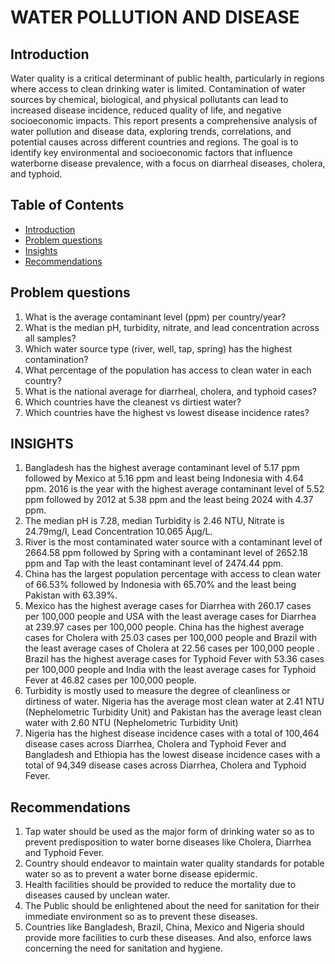 # WATER POLLUTION AND DISEASE
## Introduction
Water quality is a critical determinant of public health, particularly in regions where access to clean drinking water is limited. Contamination of water sources by chemical, biological, and physical pollutants can lead to increased disease incidence, reduced quality of life, and negative socioeconomic impacts. This report presents a comprehensive analysis of water pollution and disease data, exploring trends, correlations, and potential causes across different countries and regions. The goal is to identify key environmental and socioeconomic factors that influence waterborne disease prevalence, with a focus on diarrheal diseases, cholera, and typhoid.

## Table of Contents
- [Introduction](#Introduction)
- [Problem questions](#Problem-questions)
- [Insights](#Insights)
- [Recommendations](Recommendations)
## Problem questions
1.	What is the average contaminant level (ppm) per country/year?
2.	What is the median pH, turbidity, nitrate, and lead concentration across all samples?
3.	Which water source type (river, well, tap, spring) has the highest contamination?
4.	What percentage of the population has access to clean water in each country?
5.	What is the national average for diarrheal, cholera, and typhoid cases?
6.	Which countries have the cleanest vs dirtiest water?
7.	Which countries have the highest vs lowest disease incidence rates?

## INSIGHTS
1.	Bangladesh has the highest average contaminant level of 5.17 ppm followed by Mexico at 5.16 ppm and least being Indonesia with 4.64 ppm. 2016 is the year with the highest average contaminant level of 5.52 ppm followed by 2012 at 5.38 ppm and the least being 2024 with 4.37 ppm. 
2.	The median pH is 7.28, median Turbidity is 2.46 NTU, Nitrate is 24.79mg/l, Lead Concentration 10.065 Âµg/L.
3.	River is the most contaminated water source with a contaminant level of 2664.58 ppm followed by Spring with a contaminant level of 2652.18 ppm and Tap with the least contaminant level of 2474.44 ppm. 
4.	China has the largest population percentage with access to clean water of 66.53% followed by Indonesia with 65.70% and the least being Pakistan with 63.39%.
5.	Mexico has the highest average cases for Diarrhea with 260.17 cases per 100,000 people and USA with the least average cases for Diarrhea at 239.97 cases per 100,000 people. China has the highest average cases for Cholera with 25.03 cases per 100,000 people and Brazil with the least average cases of Cholera at 22.56 cases per 100,000 people . Brazil has the highest average cases for Typhoid Fever with 53.36 cases per 100,000 people and India with the least average cases for Typhoid Fever at 46.82 cases per 100,000 people.
6.	Turbidity is mostly used to measure the degree of cleanliness or dirtiness of water. Nigeria has the average most clean water at 2.41 NTU (Nephelometric Turbidity Unit) and Pakistan has the average least clean water with 2.60 NTU (Nephelometric Turbidity Unit)
7.	Nigeria has the highest disease incidence cases with a total of 100,464 disease cases across Diarrhea, Cholera and Typhoid Fever and Bangladesh and Ethiopia has the lowest disease incidence cases with a total of 94,349 disease cases across Diarrhea, Cholera and Typhoid Fever.

## Recommendations
1.	Tap water should be used as the major form of drinking water so as to prevent predisposition to water borne diseases like Cholera, Diarrhea and Typhoid Fever.
2.	Country should endeavor to maintain water quality standards for potable water so as to prevent a water borne disease epidermic.
3.	Health facilities should be provided to reduce the mortality due to diseases caused by unclean water.
4.	The Public should be enlightened about the need for sanitation for their immediate environment so as to prevent these diseases.
5.	Countries like Bangladesh, Brazil, China, Mexico and Nigeria should provide more facilities to curb these diseases. And also, enforce laws concerning the need for sanitation and hygiene.



